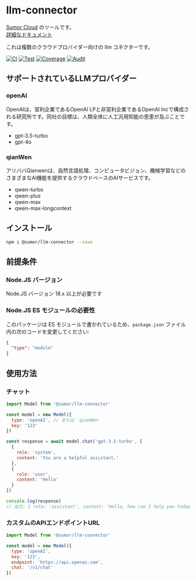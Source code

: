# llm-connector

[Sumor Cloud](https://sumor.cloud) のツールです。  
[詳細なドキュメント](https://sumor.cloud/llm-connector)

これは複数のクラウドプロバイダー向けの llm コネクターです。

[![CI](https://github.com/sumor-cloud/llm-connector/actions/workflows/ci.yml/badge.svg)](https://github.com/sumor-cloud/llm-connector/actions/workflows/ci.yml)
[![Test](https://github.com/sumor-cloud/llm-connector/actions/workflows/ut.yml/badge.svg)](https://github.com/sumor-cloud/llm-connector/actions/workflows/ut.yml)
[![Coverage](https://github.com/sumor-cloud/llm-connector/actions/workflows/coverage.yml/badge.svg)](https://github.com/sumor-cloud/llm-connector/actions/workflows/coverage.yml)
[![Audit](https://github.com/sumor-cloud/llm-connector/actions/workflows/audit.yml/badge.svg)](https://github.com/sumor-cloud/llm-connector/actions/workflows/audit.yml)

## サポートされているLLMプロバイダー

### openAI

OpenAIは、営利企業であるOpenAI LPと非営利企業であるOpenAI Incで構成される研究所です。同社の目標は、人類全体に人工汎用知能の恩恵が及ぶことです。

- gpt-3.5-turbo
- gpt-4o

### qianWen

アリババQianwenは、自然言語処理、コンピュータビジョン、機械学習などのさまざまなAI機能を提供するクラウドベースのAIサービスです。

- qwen-turbo
- qwen-plus
- qwen-max
- qwen-max-longcontext

## インストール

```bash
npm i @sumor/llm-connector --save
```

## 前提条件

### Node.JS バージョン

Node.JS バージョン 18.x 以上が必要です

### Node.JS ES モジュールの必要性

このパッケージは ES モジュールで書かれているため、`package.json` ファイル内の次のコードを変更してください:

```json
{
  "type": "module"
}
```

## 使用方法

### チャット

```javascript
import Model from '@sumor/llm-connector'

const model = new Model({
  type: 'openAI', // または 'qianWen'
  key: '123'
})

const response = await model.chat('gpt-3.5-turbo', [
  {
    role: 'system',
    content: 'You are a helpful assistant.'
  },
  {
    role: 'user',
    content: 'Hello'
  }
])

console.log(response)
// 出力: { role: 'assistant', content: 'Hello, how can I help you today?' }
```

### カスタムのAPIエンドポイントURL

```javascript
import Model from '@sumor/llm-connector'

const model = new Model({
  type: 'openAI',
  key: '123',
  endpoint: 'https://api.openai.com',
  chat: '/v1/chat'
})
```
